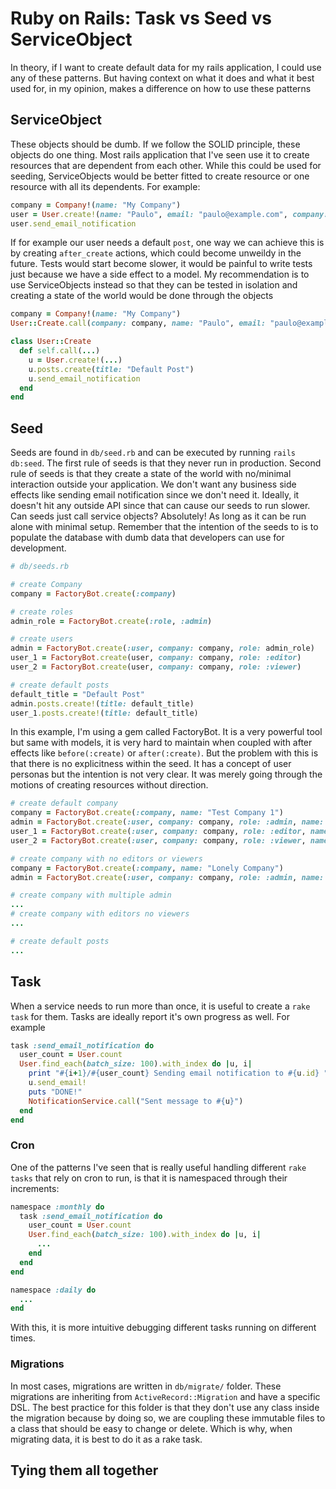 # Ruby on Rails: Task vs Seed vs ServiceObject

In theory, if I want to create default data for my rails application, I could use any of these patterns.
But having context on what it does and what it best used for, in my opinion, makes a difference on
how to use these patterns

## ServiceObject
These objects should be dumb. If we follow the SOLID principle, these objects do one thing. Most
rails application that I've seen use it to create resources that are dependent from each other.
While this could be used for seeding, ServiceObjects would be better fitted to create resource or
one resource with all its dependents. For example:

```ruby
company = Company!(name: "My Company")
user = User.create!(name: "Paulo", email: "paulo@example.com", company: company)
user.send_email_notification
```

If for example our user needs a default `post`, one way we can achieve this is by creating
`after_create` actions, which could become unweildy in the future. Tests would start become slower,
it would be painful to write tests just because we have a side effect to a model. My recommendation
is to use ServiceObjects instead so that they can be tested in isolation and creating a state of the
world would be done through the objects

```ruby
company = Company!(name: "My Company")
User::Create.call(company: company, name: "Paulo", email: "paulo@example.com")

class User::Create
  def self.call(...)
    u = User.create!(...)
    u.posts.create(title: "Default Post")
    u.send_email_notification
  end
end
```

## Seed
Seeds are found in `db/seed.rb` and can be executed by running `rails db:seed`. The first rule of
seeds is that they never run in production. Second rule of seeds is that they create a state of the
world with no/minimal interaction outside your application. We don't want any business side effects
like sending email notification since we don't need it. Ideally, it doesn't hit any outside API since
that can cause our seeds to run slower. Can seeds just call service objects? Absolutely! As long as
it can be run alone with minimal setup. Remember that the intention of the seeds to is to populate
the database with dumb data that developers can use for development.

```ruby
# db/seeds.rb

# create Company
company = FactoryBot.create(:company)

# create roles
admin_role = FactoryBot.create(:role, :admin)

# create users
admin = FactoryBot.create(:user, company: company, role: admin_role)
user_1 = FactoryBot.create(user, company: company, role: :editor)
user_2 = FactoryBot.create(user, company: company, role: :viewer)

# create default posts
default_title = "Default Post"
admin.posts.create!(title: default_title)
user_1.posts.create!(title: default_title)
```

In this example, I'm using a gem called FactoryBot. It is a very powerful tool but same with models,
it is very hard to maintain when coupled with after effects like `before(:create)` or
`after(:create)`. But the problem with this is that there is no explicitness within the seed. It
has a concept of user personas but the intention is not very clear. It was merely going through the
motions of creating resources without direction.

```ruby
# create default company
company = FactoryBot.create(:company, name: "Test Company 1")
admin = FactoryBot.create(:user, company: company, role: :admin, name: "Admin", email: "admin@example.com")
user_1 = FactoryBot.create(:user, company: company, role: :editor, name: "User", email: "user_1@example.com")
user_2 = FactoryBot.create(:user, company: company, role: :viewer, name: "User", email: "user_1@example.com")

# create company with no editors or viewers
company = FactoryBot.create(:company, name: "Lonely Company")
admin = FactoryBot.create(:user, company: company, role: :admin, name: "Admin", email: "admin@example.com")

# create company with multiple admin
...
# create company with editors no viewers
...

# create default posts
...
```

## Task
When a service needs to run more than once, it is useful to create a `rake task` for them. Tasks are
ideally report it's own progress as well. For example

```ruby
task :send_email_notification do
  user_count = User.count
  User.find_each(batch_size: 100).with_index do |u, i|
    print "#{i+1}/#{user_count} Sending email notification to #{u.id} "
    u.send_email!
    puts "DONE!"
    NotificationService.call("Sent message to #{u}")
  end
end
```

### Cron
One of the patterns I've seen that is really useful handling different `rake tasks` that rely on
cron to run, is that it is namespaced through their increments:

```ruby
namespace :monthly do
  task :send_email_notification do
    user_count = User.count
    User.find_each(batch_size: 100).with_index do |u, i|
      ...
    end
  end
end

namespace :daily do
  ...
end
```

With this, it is more intuitive debugging different tasks running on different times.

### Migrations
In most cases, migrations are written in `db/migrate/` folder. These migrations are inheriting from
`ActiveRecord::Migration` and have a specific DSL. The best practice for this folder is that they
don't use any class inside the migration because by doing so, we are coupling these immutable files
to a class that should be easy to change or delete. Which is why, when migrating data, it is best
to do it as a rake task.



## Tying them all together
